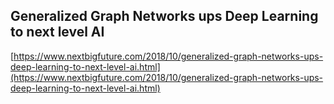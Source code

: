 ## Generalized Graph Networks ups Deep Learning to next level AI
  
  [https://www.nextbigfuture.com/2018/10/generalized-graph-networks-ups-deep-learning-to-next-level-ai.html](https://www.nextbigfuture.com/2018/10/generalized-graph-networks-ups-deep-learning-to-next-level-ai.html)